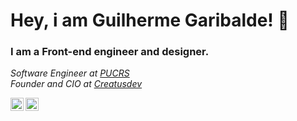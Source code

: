 # Hey, i am Guilherme Garibalde! 👋
### I am a Front-end engineer and designer.
*Software Engineer at [PUCRS](https://www.pucrs.br/)*
</br>
*Founder and CIO at [Creatusdev](https://github.com/Creatus-Desenvolvimento-de-Solucoes)*

<a href="https://www.linkedin.com/in/guilherme-garibaldi-738643175/"><img align="left" src="https://raw.githubusercontent.com/yushi1007/yushi1007/main/images/linkedin.svg" alt="Yu Shi | LinkedIn" width="21px"/></a>
<a href="https://www.instagram.com/guigaribalde/"><img align="left" src="https://raw.githubusercontent.com/yushi1007/yushi1007/main/images/instagram.svg" alt="Yu Shi | Instagram" width="21px"/></a>
</br>
